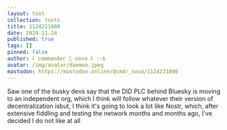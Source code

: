 ```yaml
---
layout: toot
collection: toots
title: 1124221000
date: 2024-11-24
published: true
tags: []
pinned: false
author: ⸸ commander ░ nova ⸸ :~$
avatar: /img/avatar/daemon.jpeg
mastodon: https://mastodon.online/@cmdr_nova/1124221000
---
```


Saw one of the busky devs say that the DID PLC behind Bluesky is moving to an independent org, which I think will follow whatever their version of decentralization isbut, I think it's going to look a lot like Nostr, which, after extensive fiddling and testing the network months and months ago, I've decided I do not like at all
